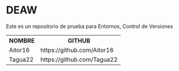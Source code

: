 # DEAW
Este es un repositorio de prueba para Entornos, Control de Versiones
<table>
<tr>
<th>NOMBRE</th>
<th>GITHUB</th>
</tr>
<tr>
<td>Aitor16</td>
<td>https://github.com/Aitor16</td>
</tr>
<tr>
<td>Tagua22</td>
<td>https://github.com/Tagua22</td>
</tr>

</table>